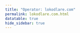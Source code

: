 ```yaml
---
title: "Operator: lokodlare.com"
permalink: lokodlare.com.html
datatable: true
hide_sidebar: true
---
```


<div>                        <script type="text/javascript">window.PlotlyConfig = {MathJaxConfig: 'local'};</script>
        <script charset="utf-8" src="https://cdn.plot.ly/plotly-2.20.0.min.js"></script>                <div id="9d5961af-895c-46c7-9b68-ab74b166350c" class="plotly-graph-div" style="height:100%; width:100%;"></div>            <script type="text/javascript">                                    window.PLOTLYENV=window.PLOTLYENV || {};                                    if (document.getElementById("9d5961af-895c-46c7-9b68-ab74b166350c")) {                    Plotly.newPlot(                        "9d5961af-895c-46c7-9b68-ab74b166350c",                        [{"name":"exit probability (%)","x":["2021-11-06","2021-11-07","2021-11-08","2021-11-09","2021-11-10","2021-11-11","2021-11-12","2021-11-13","2021-11-14","2021-11-15","2021-11-16","2021-11-17","2021-11-19","2021-11-20","2021-11-21","2021-11-22","2021-11-23","2021-11-24","2021-11-25","2021-11-27","2021-11-28","2021-11-29","2021-11-30","2021-12-01","2021-12-02","2021-12-03","2021-12-04","2021-12-05","2021-12-06","2021-12-07","2021-12-08","2021-12-09","2021-12-10","2021-12-11","2021-12-12","2021-12-13","2021-12-14","2021-12-15","2021-12-16","2021-12-17","2021-12-18","2021-12-19","2021-12-20","2021-12-21","2021-12-22","2021-12-23","2021-12-25","2021-12-26","2021-12-27","2021-12-28","2021-12-29","2021-12-30","2021-12-31","2022-01-01","2022-01-02","2022-01-03","2022-01-04","2022-01-05","2022-01-06","2022-01-07","2022-01-08","2022-01-09","2022-01-10","2022-01-11","2022-01-12","2022-01-13","2022-01-14","2022-01-15","2022-01-16","2022-01-17","2022-01-18","2022-01-19","2022-01-20","2022-01-21","2022-01-22","2022-01-23","2022-01-24","2022-01-25","2022-01-26","2022-01-27","2022-01-28","2022-01-29","2022-01-30","2022-01-31","2022-02-01","2022-02-02","2022-02-03","2022-02-04","2022-02-05","2022-02-06","2022-02-07","2022-02-08","2022-02-09","2022-02-10","2022-02-11","2022-02-12","2022-02-13","2022-02-14","2022-02-15","2022-02-16","2022-02-17","2022-02-18","2022-02-19","2022-02-20","2022-02-21","2022-02-22","2022-02-23","2022-02-24","2022-02-25","2022-02-26","2022-02-27","2022-02-28","2022-03-01","2022-03-02","2022-03-03","2022-03-04","2022-03-06","2022-03-07","2022-03-08","2022-03-09","2022-03-10","2022-03-11","2022-03-12","2022-03-13","2022-03-14","2022-03-15","2022-03-16","2022-03-17","2022-03-18","2022-03-19","2022-03-20","2022-03-21","2022-03-22","2022-03-23","2022-03-24","2022-03-25","2022-03-26","2022-03-27","2022-03-28","2022-03-29","2022-03-30","2022-03-31","2022-04-01","2022-04-02","2022-04-03","2022-04-04","2022-04-05","2022-04-06","2022-04-07","2022-04-08","2022-04-09","2022-04-10","2022-04-11","2022-04-12","2022-04-13","2022-04-14","2022-04-15","2022-04-16","2022-04-17","2022-04-18","2022-04-19","2022-04-20","2022-04-21","2022-04-22","2022-04-23","2022-04-24","2022-04-25","2022-04-26","2022-04-27","2022-04-28","2022-04-29","2022-04-30","2022-05-01","2022-05-02","2022-05-03","2022-05-04","2022-05-05","2022-05-06","2022-05-07","2022-05-08","2022-05-09","2022-05-10","2022-05-11","2022-05-12","2022-05-13","2022-05-14","2022-05-15","2022-05-16","2022-05-17","2022-05-18","2022-05-19","2022-05-20","2022-05-21","2022-05-22","2022-05-23","2022-05-24","2022-05-25","2022-05-26","2022-05-27","2022-05-28","2022-05-29","2022-05-30","2022-05-31","2022-06-01","2022-06-02","2022-06-03","2022-06-04","2022-06-05","2022-06-06","2022-06-07","2022-06-08","2022-06-09","2022-06-10","2022-06-11","2022-06-12","2022-06-13","2022-06-14","2022-06-15","2022-06-16","2022-06-17","2022-06-18","2022-06-19","2022-06-20","2022-06-21","2022-06-22","2022-06-23","2022-06-24","2022-06-25","2022-06-26","2022-06-27","2022-06-28","2022-06-29","2022-06-30","2022-07-01","2022-07-02","2022-07-03","2022-07-04","2022-07-05","2022-07-06","2022-07-07","2022-07-08","2022-07-09","2022-07-10","2022-07-11","2022-07-12","2022-07-13","2022-07-14","2022-07-15","2022-07-16","2022-07-17","2022-07-18","2022-07-19","2022-07-20","2022-07-21","2022-07-22","2022-07-23","2022-07-24","2022-07-25","2022-07-26","2022-07-27","2022-07-28","2022-07-29","2022-07-30","2022-07-31","2022-08-01","2022-08-02","2022-08-03","2022-08-04","2022-08-05","2022-08-06","2022-08-07","2022-08-08","2022-08-10","2022-08-11","2022-08-12","2022-08-13","2022-08-14","2022-08-15","2022-08-16","2022-08-17","2022-08-18","2022-08-19","2022-08-20","2022-08-21","2022-08-22","2022-08-23","2022-08-24","2022-08-25","2022-08-26","2022-08-27","2022-08-28","2022-08-29","2022-08-30","2022-08-31","2022-09-01","2022-09-02","2022-09-03","2022-09-04","2022-09-05","2022-09-06","2022-09-07","2022-09-08","2022-09-09","2022-09-10","2022-09-11","2022-09-12","2022-09-13","2022-09-14","2022-09-15","2022-09-16","2022-09-17","2022-09-18","2022-09-19","2022-09-20","2022-09-21","2022-09-22","2022-09-23","2022-09-24","2022-09-25","2022-09-26","2022-09-27","2022-09-28","2022-09-29","2022-09-30","2022-10-01","2022-10-02","2022-10-03","2022-10-04","2022-10-05","2022-10-06","2022-10-07","2022-10-08","2022-10-09","2022-10-10","2022-10-11","2022-10-12","2022-10-13","2022-10-14","2022-10-15","2022-10-16","2022-10-17","2022-10-18","2022-10-19","2022-10-20","2022-10-21","2022-10-22","2022-10-23","2022-10-24","2022-10-25","2022-10-26","2022-10-27","2022-10-28","2022-10-29","2022-10-30","2022-10-31","2022-11-01","2022-11-02","2022-11-03","2022-11-04","2022-11-05","2022-11-06","2022-11-07","2022-11-08","2022-11-09","2022-11-10","2022-11-11","2022-11-12","2022-11-13","2022-11-14","2022-11-15","2022-11-16","2022-11-17","2022-11-18","2022-11-19","2022-11-20","2022-11-21","2022-11-22","2022-11-23","2022-11-24","2022-11-25","2022-11-26","2022-11-27","2022-11-28","2022-11-29","2022-11-30","2022-12-01","2022-12-02","2022-12-03","2022-12-04","2022-12-05","2022-12-06","2022-12-07","2022-12-08","2022-12-09","2022-12-10","2022-12-11","2022-12-12","2022-12-13","2022-12-14","2022-12-15","2022-12-16","2022-12-17","2022-12-18","2022-12-19","2022-12-20","2022-12-21","2022-12-22","2022-12-23","2022-12-24","2022-12-25","2022-12-26","2022-12-27","2022-12-28","2022-12-29","2022-12-30","2022-12-31","2023-01-01","2023-01-02","2023-01-03","2023-01-04","2023-01-05","2023-01-06","2023-01-07","2023-01-08","2023-01-09","2023-01-10","2023-01-11","2023-01-12","2023-01-13","2023-01-14","2023-01-15","2023-01-16","2023-01-17","2023-01-18","2023-01-19","2023-01-20","2023-01-21","2023-01-22","2023-01-23","2023-01-24","2023-01-25","2023-01-26","2023-01-27","2023-01-28","2023-01-29","2023-01-30","2023-01-31","2023-02-01","2023-02-02","2023-02-03","2023-02-04","2023-02-05","2023-02-06","2023-02-07","2023-02-08","2023-02-09","2023-02-10","2023-02-11","2023-02-12","2023-02-13","2023-02-14","2023-02-15","2023-02-16","2023-02-17","2023-02-18","2023-02-19","2023-02-20","2023-02-21","2023-02-22","2023-02-23","2023-02-24","2023-02-25","2023-02-26","2023-02-27","2023-02-28","2023-03-01","2023-03-02","2023-03-03","2023-03-04","2023-03-05","2023-03-06","2023-03-07","2023-03-08","2023-03-09","2023-03-10","2023-03-11","2023-03-12","2023-03-13","2023-03-14","2023-03-15","2023-03-16","2023-03-17","2023-03-18","2023-03-19","2023-03-20","2023-03-21","2023-03-22","2023-03-23","2023-03-24","2023-03-25","2023-03-26","2023-03-27","2023-03-28","2023-03-29","2023-03-30","2023-03-31","2023-04-01","2023-04-02","2023-04-03","2023-04-04","2023-04-05","2023-04-06","2023-04-07","2023-04-08","2023-04-09","2023-04-10","2023-04-11","2023-04-12","2023-04-13","2023-04-14","2023-04-15","2023-04-16","2023-04-17","2023-04-18","2023-04-19","2023-04-20","2023-04-21","2023-04-22","2023-04-23","2023-04-24","2023-04-25","2023-04-26","2023-04-27","2023-04-28","2023-04-29","2023-04-30","2023-05-01","2023-05-02","2023-05-03","2023-05-04","2023-05-05","2023-05-06","2023-05-07","2023-05-08","2023-05-09","2023-05-10","2023-05-11","2023-05-12","2023-05-13","2023-05-14","2023-05-15","2023-05-16","2023-05-17","2023-05-18","2023-05-19","2023-05-20","2023-05-21","2023-05-22","2023-05-23","2023-05-24","2023-05-25","2023-05-26","2023-05-27","2023-05-28","2023-05-29","2023-05-30","2023-05-31","2023-06-01","2023-06-02","2023-06-03","2023-06-04","2023-06-05","2023-06-06","2023-06-07","2023-06-08","2023-06-09","2023-06-10","2023-06-11","2023-06-12","2023-06-13","2023-06-14","2023-06-15","2023-06-16","2023-06-17","2023-06-18","2023-06-19","2023-06-20","2023-06-21","2023-06-22","2023-06-23","2023-06-25","2023-06-26","2023-06-27","2023-06-28","2023-06-29","2023-06-30","2023-07-01","2023-07-02","2023-07-03","2023-07-04","2023-07-05"],"y":[0.0,0.0,0.0,0.0,0.0,0.0,0.0,0.0,0.0,null,0.0,0.0,0.0,0.0,0.0,0.0,0.0,0.0,0.04,0.03,0.09,0.12,0.18,0.26,0.27,0.32,0.35,0.37,0.39,0.4,0.42,0.42,0.44,0.45,0.46,0.5,0.61,0.66,0.74,0.78,0.83,0.87,0.93,0.33,0.29,0.3,0.29,0.28,0.28,0.28,0.25,0.27,0.27,0.28,0.33,0.35,0.71,0.79,0.9,0.96,0.83,0.84,0.98,0.98,1.03,0.99,1.11,1.11,1.03,1.12,1.1,1.11,1.08,1.0,1.0,1.06,1.04,1.06,1.09,1.07,1.07,1.09,1.08,1.05,1.05,1.02,1.0,0.99,1.14,0.97,0.97,0.58,0.61,0.67,0.68,0.66,0.66,0.65,0.63,0.65,0.66,0.66,0.66,0.63,0.63,0.64,0.62,0.65,0.63,0.62,0.62,0.59,0.58,0.59,0.59,0.59,0.6,0.63,0.63,0.66,0.64,0.64,1.15,1.16,1.28,1.36,1.34,1.33,1.91,1.96,1.97,2.03,2.1,2.11,2.1,2.15,2.19,3.44,3.44,3.25,3.3,3.3,3.28,3.19,3.11,3.06,3.08,3.07,3.08,3.09,3.07,3.06,3.05,3.03,2.86,2.66,2.63,2.6,2.59,2.57,2.54,2.52,2.62,2.75,2.69,2.64,2.57,2.68,2.66,2.56,2.62,2.63,2.63,2.63,2.61,2.62,2.54,2.57,2.42,2.45,2.42,2.34,2.31,2.34,2.35,2.49,2.35,2.37,2.31,2.25,2.24,2.05,1.98,2.12,2.02,1.98,2.0,1.68,1.6,1.5,1.52,1.48,1.5,1.44,1.45,1.55,1.66,1.65,1.68,2.28,2.25,2.29,2.52,2.56,2.63,2.85,3.14,2.73,2.97,3.26,2.86,2.76,2.94,2.94,3.22,3.09,3.35,3.48,3.46,3.74,3.69,3.68,3.37,2.71,2.85,2.76,2.71,2.62,2.68,2.7,2.75,2.75,2.67,2.57,2.37,2.36,2.24,2.32,2.31,2.33,2.15,2.26,2.18,2.21,2.18,2.17,2.17,2.12,2.14,2.18,2.21,2.27,2.47,2.55,2.39,2.37,2.57,2.57,2.5,2.41,2.5,2.46,2.61,2.73,2.82,2.59,2.61,2.6,2.55,2.55,2.52,2.38,2.79,2.4,2.36,2.44,2.37,2.28,2.31,2.27,2.27,2.21,2.1,2.13,2.08,2.12,2.11,2.26,2.35,2.38,2.39,2.38,2.37,2.26,2.26,1.83,2.31,2.5,2.61,2.64,2.67,2.83,2.85,2.94,2.92,2.99,2.96,3.09,3.07,3.15,3.12,3.12,3.19,3.19,3.14,3.16,3.18,3.1,3.13,3.16,3.2,3.45,3.48,3.64,3.82,3.88,3.73,3.53,3.43,3.74,3.67,4.38,3.78,3.59,3.71,3.63,3.42,3.25,3.5,3.65,2.74,2.73,2.45,2.29,2.14,2.06,1.96,1.92,1.88,1.83,1.94,1.92,1.92,2.05,1.86,1.89,1.98,2.03,2.01,2.0,1.78,2.12,2.11,2.06,2.0,2.63,1.26,1.26,1.6,2.19,2.24,2.08,2.03,2.06,1.95,2.08,2.21,2.3,2.24,2.17,2.26,2.17,2.14,2.18,2.14,2.17,2.13,2.16,2.18,2.23,2.29,2.22,2.24,2.15,2.15,2.15,2.5,2.12,2.63,2.67,2.76,2.2,2.18,2.09,2.15,2.19,2.26,2.21,2.26,2.26,2.22,2.25,2.23,2.21,2.14,2.15,1.99,2.0,2.01,1.98,1.84,1.93,1.9,1.91,1.92,1.76,1.83,1.87,1.81,1.78,1.85,1.83,1.82,1.77,1.78,1.88,1.84,1.85,1.78,1.87,1.85,1.73,1.74,1.78,1.77,1.76,1.62,1.61,1.59,1.53,1.47,1.48,1.51,1.52,1.53,1.54,1.58,1.56,0.97,0.98,0.98,1.0,1.01,0.97,0.95,0.96,1.05,1.01,1.03,1.02,0.88,0.92,0.93,0.91,0.88,0.97,0.93,0.96,1.02,1.0,1.26,1.25,1.2,1.75,1.84,1.9,1.98,1.76,1.64,1.63,1.62,1.33,1.36,1.45,1.39,1.39,1.4,1.39,1.39,1.38,1.31,1.31,1.24,1.23,1.23,1.21,1.23,0.84,0.84,0.83,0.84,0.84,0.84,0.24,0.24,0.23,0.24,0.23,0.24,0.24,0.24,0.25,0.25,0.24,0.23,0.23,0.24,0.25,0.26,0.27,0.27,0.27,0.26,0.25,0.28,0.26,0.25,0.27,0.26,0.26,0.26,0.25,0.25,0.25,0.29,0.29,0.28,0.28,0.25,0.25,0.25,0.25,0.25,0.25,0.25,0.24,0.24,0.25,0.25,0.24,0.23,0.23,0.23,0.25,0.24,0.24,0.26,0.25,0.24,0.23,0.23,0.23,0.23,0.25,0.22,0.22,0.21,0.21,0.22,0.22,0.23,0.27,0.32,0.32,0.34,0.36,0.38,0.35,0.37,0.33,0.32],"type":"scatter","xaxis":"x","yaxis":"y"},{"name":"guard probability (%)","x":["2021-11-06","2021-11-07","2021-11-08","2021-11-09","2021-11-10","2021-11-11","2021-11-12","2021-11-13","2021-11-14","2021-11-15","2021-11-16","2021-11-17","2021-11-19","2021-11-20","2021-11-21","2021-11-22","2021-11-23","2021-11-24","2021-11-25","2021-11-27","2021-11-28","2021-11-29","2021-11-30","2021-12-01","2021-12-02","2021-12-03","2021-12-04","2021-12-05","2021-12-06","2021-12-07","2021-12-08","2021-12-09","2021-12-10","2021-12-11","2021-12-12","2021-12-13","2021-12-14","2021-12-15","2021-12-16","2021-12-17","2021-12-18","2021-12-19","2021-12-20","2021-12-21","2021-12-22","2021-12-23","2021-12-25","2021-12-26","2021-12-27","2021-12-28","2021-12-29","2021-12-30","2021-12-31","2022-01-01","2022-01-02","2022-01-03","2022-01-04","2022-01-05","2022-01-06","2022-01-07","2022-01-08","2022-01-09","2022-01-10","2022-01-11","2022-01-12","2022-01-13","2022-01-14","2022-01-15","2022-01-16","2022-01-17","2022-01-18","2022-01-19","2022-01-20","2022-01-21","2022-01-22","2022-01-23","2022-01-24","2022-01-25","2022-01-26","2022-01-27","2022-01-28","2022-01-29","2022-01-30","2022-01-31","2022-02-01","2022-02-02","2022-02-03","2022-02-04","2022-02-05","2022-02-06","2022-02-07","2022-02-08","2022-02-09","2022-02-10","2022-02-11","2022-02-12","2022-02-13","2022-02-14","2022-02-15","2022-02-16","2022-02-17","2022-02-18","2022-02-19","2022-02-20","2022-02-21","2022-02-22","2022-02-23","2022-02-24","2022-02-25","2022-02-26","2022-02-27","2022-02-28","2022-03-01","2022-03-02","2022-03-03","2022-03-04","2022-03-06","2022-03-07","2022-03-08","2022-03-09","2022-03-10","2022-03-11","2022-03-12","2022-03-13","2022-03-14","2022-03-15","2022-03-16","2022-03-17","2022-03-18","2022-03-19","2022-03-20","2022-03-21","2022-03-22","2022-03-23","2022-03-24","2022-03-25","2022-03-26","2022-03-27","2022-03-28","2022-03-29","2022-03-30","2022-03-31","2022-04-01","2022-04-02","2022-04-03","2022-04-04","2022-04-05","2022-04-06","2022-04-07","2022-04-08","2022-04-09","2022-04-10","2022-04-11","2022-04-12","2022-04-13","2022-04-14","2022-04-15","2022-04-16","2022-04-17","2022-04-18","2022-04-19","2022-04-20","2022-04-21","2022-04-22","2022-04-23","2022-04-24","2022-04-25","2022-04-26","2022-04-27","2022-04-28","2022-04-29","2022-04-30","2022-05-01","2022-05-02","2022-05-03","2022-05-04","2022-05-05","2022-05-06","2022-05-07","2022-05-08","2022-05-09","2022-05-10","2022-05-11","2022-05-12","2022-05-13","2022-05-14","2022-05-15","2022-05-16","2022-05-17","2022-05-18","2022-05-19","2022-05-20","2022-05-21","2022-05-22","2022-05-23","2022-05-24","2022-05-25","2022-05-26","2022-05-27","2022-05-28","2022-05-29","2022-05-30","2022-05-31","2022-06-01","2022-06-02","2022-06-03","2022-06-04","2022-06-05","2022-06-06","2022-06-07","2022-06-08","2022-06-09","2022-06-10","2022-06-11","2022-06-12","2022-06-13","2022-06-14","2022-06-15","2022-06-16","2022-06-17","2022-06-18","2022-06-19","2022-06-20","2022-06-21","2022-06-22","2022-06-23","2022-06-24","2022-06-25","2022-06-26","2022-06-27","2022-06-28","2022-06-29","2022-06-30","2022-07-01","2022-07-02","2022-07-03","2022-07-04","2022-07-05","2022-07-06","2022-07-07","2022-07-08","2022-07-09","2022-07-10","2022-07-11","2022-07-12","2022-07-13","2022-07-14","2022-07-15","2022-07-16","2022-07-17","2022-07-18","2022-07-19","2022-07-20","2022-07-21","2022-07-22","2022-07-23","2022-07-24","2022-07-25","2022-07-26","2022-07-27","2022-07-28","2022-07-29","2022-07-30","2022-07-31","2022-08-01","2022-08-02","2022-08-03","2022-08-04","2022-08-05","2022-08-06","2022-08-07","2022-08-08","2022-08-10","2022-08-11","2022-08-12","2022-08-13","2022-08-14","2022-08-15","2022-08-16","2022-08-17","2022-08-18","2022-08-19","2022-08-20","2022-08-21","2022-08-22","2022-08-23","2022-08-24","2022-08-25","2022-08-26","2022-08-27","2022-08-28","2022-08-29","2022-08-30","2022-08-31","2022-09-01","2022-09-02","2022-09-03","2022-09-04","2022-09-05","2022-09-06","2022-09-07","2022-09-08","2022-09-09","2022-09-10","2022-09-11","2022-09-12","2022-09-13","2022-09-14","2022-09-15","2022-09-16","2022-09-17","2022-09-18","2022-09-19","2022-09-20","2022-09-21","2022-09-22","2022-09-23","2022-09-24","2022-09-25","2022-09-26","2022-09-27","2022-09-28","2022-09-29","2022-09-30","2022-10-01","2022-10-02","2022-10-03","2022-10-04","2022-10-05","2022-10-06","2022-10-07","2022-10-08","2022-10-09","2022-10-10","2022-10-11","2022-10-12","2022-10-13","2022-10-14","2022-10-15","2022-10-16","2022-10-17","2022-10-18","2022-10-19","2022-10-20","2022-10-21","2022-10-22","2022-10-23","2022-10-24","2022-10-25","2022-10-26","2022-10-27","2022-10-28","2022-10-29","2022-10-30","2022-10-31","2022-11-01","2022-11-02","2022-11-03","2022-11-04","2022-11-05","2022-11-06","2022-11-07","2022-11-08","2022-11-09","2022-11-10","2022-11-11","2022-11-12","2022-11-13","2022-11-14","2022-11-15","2022-11-16","2022-11-17","2022-11-18","2022-11-19","2022-11-20","2022-11-21","2022-11-22","2022-11-23","2022-11-24","2022-11-25","2022-11-26","2022-11-27","2022-11-28","2022-11-29","2022-11-30","2022-12-01","2022-12-02","2022-12-03","2022-12-04","2022-12-05","2022-12-06","2022-12-07","2022-12-08","2022-12-09","2022-12-10","2022-12-11","2022-12-12","2022-12-13","2022-12-14","2022-12-15","2022-12-16","2022-12-17","2022-12-18","2022-12-19","2022-12-20","2022-12-21","2022-12-22","2022-12-23","2022-12-24","2022-12-25","2022-12-26","2022-12-27","2022-12-28","2022-12-29","2022-12-30","2022-12-31","2023-01-01","2023-01-02","2023-01-03","2023-01-04","2023-01-05","2023-01-06","2023-01-07","2023-01-08","2023-01-09","2023-01-10","2023-01-11","2023-01-12","2023-01-13","2023-01-14","2023-01-15","2023-01-16","2023-01-17","2023-01-18","2023-01-19","2023-01-20","2023-01-21","2023-01-22","2023-01-23","2023-01-24","2023-01-25","2023-01-26","2023-01-27","2023-01-28","2023-01-29","2023-01-30","2023-01-31","2023-02-01","2023-02-02","2023-02-03","2023-02-04","2023-02-05","2023-02-06","2023-02-07","2023-02-08","2023-02-09","2023-02-10","2023-02-11","2023-02-12","2023-02-13","2023-02-14","2023-02-15","2023-02-16","2023-02-17","2023-02-18","2023-02-19","2023-02-20","2023-02-21","2023-02-22","2023-02-23","2023-02-24","2023-02-25","2023-02-26","2023-02-27","2023-02-28","2023-03-01","2023-03-02","2023-03-03","2023-03-04","2023-03-05","2023-03-06","2023-03-07","2023-03-08","2023-03-09","2023-03-10","2023-03-11","2023-03-12","2023-03-13","2023-03-14","2023-03-15","2023-03-16","2023-03-17","2023-03-18","2023-03-19","2023-03-20","2023-03-21","2023-03-22","2023-03-23","2023-03-24","2023-03-25","2023-03-26","2023-03-27","2023-03-28","2023-03-29","2023-03-30","2023-03-31","2023-04-01","2023-04-02","2023-04-03","2023-04-04","2023-04-05","2023-04-06","2023-04-07","2023-04-08","2023-04-09","2023-04-10","2023-04-11","2023-04-12","2023-04-13","2023-04-14","2023-04-15","2023-04-16","2023-04-17","2023-04-18","2023-04-19","2023-04-20","2023-04-21","2023-04-22","2023-04-23","2023-04-24","2023-04-25","2023-04-26","2023-04-27","2023-04-28","2023-04-29","2023-04-30","2023-05-01","2023-05-02","2023-05-03","2023-05-04","2023-05-05","2023-05-06","2023-05-07","2023-05-08","2023-05-09","2023-05-10","2023-05-11","2023-05-12","2023-05-13","2023-05-14","2023-05-15","2023-05-16","2023-05-17","2023-05-18","2023-05-19","2023-05-20","2023-05-21","2023-05-22","2023-05-23","2023-05-24","2023-05-25","2023-05-26","2023-05-27","2023-05-28","2023-05-29","2023-05-30","2023-05-31","2023-06-01","2023-06-02","2023-06-03","2023-06-04","2023-06-05","2023-06-06","2023-06-07","2023-06-08","2023-06-09","2023-06-10","2023-06-11","2023-06-12","2023-06-13","2023-06-14","2023-06-15","2023-06-16","2023-06-17","2023-06-18","2023-06-19","2023-06-20","2023-06-21","2023-06-22","2023-06-23","2023-06-25","2023-06-26","2023-06-27","2023-06-28","2023-06-29","2023-06-30","2023-07-01","2023-07-02","2023-07-03","2023-07-04","2023-07-05"],"y":[0.0,0.0,0.0,0.0,0.0,0.0,0.0,0.0,0.1,null,0.0,0.0,0.0,0.0,0.0,0.14,0.65,0.8,0.79,0.92,1.19,1.11,1.01,1.07,1.12,1.03,1.04,1.02,1.07,0.99,1.04,1.08,1.08,1.06,1.06,1.08,1.04,1.04,1.55,1.54,1.53,1.46,1.46,1.43,1.44,1.35,1.36,1.35,1.38,1.51,1.55,1.53,1.61,1.65,1.68,1.71,1.64,1.67,1.67,1.71,2.13,2.08,2.13,2.07,2.16,2.17,2.21,2.21,2.2,2.21,2.24,2.24,2.18,2.26,2.18,2.21,2.32,2.38,2.39,2.6,2.6,2.64,2.67,2.7,2.86,2.83,2.87,3.13,2.94,2.95,2.97,3.26,3.06,2.98,3.01,3.02,3.17,3.14,3.1,3.1,3.06,3.03,2.93,2.89,2.82,2.78,2.79,2.84,2.85,2.84,2.83,2.86,2.83,2.9,2.94,3.11,3.0,3.07,3.16,3.15,3.12,3.36,3.2,3.19,3.17,3.39,3.44,3.47,3.38,3.32,3.22,3.24,3.26,3.21,3.24,3.21,3.33,3.2,3.16,3.24,3.28,3.3,3.3,3.27,3.29,3.38,3.45,3.48,3.51,3.39,3.54,3.5,3.54,3.63,3.69,3.71,3.72,3.61,3.48,3.45,3.62,3.7,3.47,3.43,3.32,3.31,3.58,3.58,3.55,3.68,3.63,3.63,3.63,3.62,3.59,3.45,3.24,3.22,3.17,3.23,3.12,2.86,2.82,2.7,2.66,2.7,2.69,2.17,2.16,2.02,2.02,1.92,1.88,1.8,1.78,1.76,1.76,1.66,1.7,1.71,1.7,1.68,1.59,1.57,1.16,1.1,1.17,1.08,0.85,0.86,0.83,0.81,0.77,0.78,0.77,0.81,0.88,0.96,1.09,1.01,0.65,0.64,0.78,0.71,0.77,0.81,0.63,0.63,0.63,0.62,0.65,0.62,0.66,0.72,0.66,0.58,0.58,0.53,0.54,0.65,0.63,0.68,0.53,0.6,0.61,0.55,0.52,0.41,0.33,0.54,0.56,0.58,0.53,0.53,0.61,0.59,0.73,0.67,0.72,0.7,0.65,0.64,0.56,0.54,0.55,0.57,0.54,0.53,0.53,0.51,0.47,0.49,0.56,0.55,0.53,0.46,0.8,1.02,1.01,0.59,0.38,0.36,0.34,0.34,0.36,0.35,0.34,0.36,0.33,0.35,0.45,0.44,0.15,0.14,0.1,0.11,0.11,0.15,0.1,0.14,0.05,0.08,0.05,0.05,0.22,0.31,0.4,0.39,0.4,0.37,0.38,0.36,0.45,0.37,0.5,0.59,0.51,0.56,0.65,0.56,0.63,0.63,0.5,0.55,0.3,0.34,0.3,0.62,0.38,0.36,0.38,0.33,0.43,0.45,0.29,0.54,0.28,0.23,0.3,0.3,0.33,0.35,0.32,0.26,0.28,0.32,0.34,0.22,0.28,0.26,0.13,0.14,0.15,0.2,0.21,0.23,0.27,0.32,0.24,0.19,0.3,0.36,0.4,0.52,0.47,0.38,0.25,0.29,0.31,0.31,0.35,0.35,0.37,0.26,0.22,0.12,0.12,0.12,0.2,0.29,0.3,0.32,0.35,0.24,0.24,0.23,0.24,0.22,0.25,0.15,0.19,0.21,0.32,0.37,0.39,0.22,0.16,0.15,0.32,0.28,0.28,0.38,0.31,0.26,0.16,0.18,0.11,0.12,0.12,0.25,0.3,0.33,0.37,0.31,0.34,0.24,0.23,0.34,0.33,0.35,0.32,0.36,0.39,0.35,0.29,0.29,0.09,0.06,0.04,0.03,0.06,0.11,0.1,0.04,0.0,0.0,0.03,0.05,0.03,0.1,0.04,0.04,0.04,0.14,0.15,0.17,0.21,0.17,0.18,0.21,0.16,0.2,0.14,0.2,0.21,0.28,0.28,0.26,0.2,0.26,0.26,0.25,0.25,0.31,0.25,0.29,0.25,0.25,0.11,0.07,0.07,0.06,0.06,0.02,0.05,0.05,0.1,0.1,0.09,0.07,0.07,0.08,0.09,0.12,0.16,0.16,0.16,0.77,0.86,0.84,0.81,0.79,0.75,0.66,0.67,1.13,1.12,1.11,1.06,1.04,1.06,1.0,0.96,0.97,0.95,0.94,0.92,0.88,0.88,0.86,0.86,0.88,0.86,0.84,0.83,0.82,0.79,0.78,0.83,0.88,0.88,0.89,0.89,0.9,0.85,0.85,0.84,0.83,0.82,0.82,0.82,0.83,0.82,0.82,0.88,0.88,0.87,0.93,0.84,0.89,0.81,0.78,0.76,0.75,0.71,0.72,0.75,0.76,0.76,0.78,0.73,0.36,0.31,0.38,0.37,0.37,0.38,0.38,0.2,0.21,0.21,0.21,0.21,0.23,0.22,0.19,0.19,0.19,0.25,0.25,0.26,0.25,0.23,0.22,0.22,0.21,0.22,0.23,0.24,0.25,0.26,0.15,0.15,0.15,0.22,0.21,0.14,0.14,0.14,0.14,0.19,0.14,0.14,0.14,0.14,0.13,0.13,0.14,0.14,0.1,0.0],"type":"scatter","xaxis":"x","yaxis":"y"},{"name":"advertised bandwidth","x":["2021-11-06","2021-11-07","2021-11-08","2021-11-09","2021-11-10","2021-11-11","2021-11-12","2021-11-13","2021-11-14","2021-11-15","2021-11-16","2021-11-17","2021-11-19","2021-11-20","2021-11-21","2021-11-22","2021-11-23","2021-11-24","2021-11-25","2021-11-27","2021-11-28","2021-11-29","2021-11-30","2021-12-01","2021-12-02","2021-12-03","2021-12-04","2021-12-05","2021-12-06","2021-12-07","2021-12-08","2021-12-09","2021-12-10","2021-12-11","2021-12-12","2021-12-13","2021-12-14","2021-12-15","2021-12-16","2021-12-17","2021-12-18","2021-12-19","2021-12-20","2021-12-21","2021-12-22","2021-12-23","2021-12-25","2021-12-26","2021-12-27","2021-12-28","2021-12-29","2021-12-30","2021-12-31","2022-01-01","2022-01-02","2022-01-03","2022-01-04","2022-01-05","2022-01-06","2022-01-07","2022-01-08","2022-01-09","2022-01-10","2022-01-11","2022-01-12","2022-01-13","2022-01-14","2022-01-15","2022-01-16","2022-01-17","2022-01-18","2022-01-19","2022-01-20","2022-01-21","2022-01-22","2022-01-23","2022-01-24","2022-01-25","2022-01-26","2022-01-27","2022-01-28","2022-01-29","2022-01-30","2022-01-31","2022-02-01","2022-02-02","2022-02-03","2022-02-04","2022-02-05","2022-02-06","2022-02-07","2022-02-08","2022-02-09","2022-02-10","2022-02-11","2022-02-12","2022-02-13","2022-02-14","2022-02-15","2022-02-16","2022-02-17","2022-02-18","2022-02-19","2022-02-20","2022-02-21","2022-02-22","2022-02-23","2022-02-24","2022-02-25","2022-02-26","2022-02-27","2022-02-28","2022-03-01","2022-03-02","2022-03-03","2022-03-04","2022-03-06","2022-03-07","2022-03-08","2022-03-09","2022-03-10","2022-03-11","2022-03-12","2022-03-13","2022-03-14","2022-03-15","2022-03-16","2022-03-17","2022-03-18","2022-03-19","2022-03-20","2022-03-21","2022-03-22","2022-03-23","2022-03-24","2022-03-25","2022-03-26","2022-03-27","2022-03-28","2022-03-29","2022-03-30","2022-03-31","2022-04-01","2022-04-02","2022-04-03","2022-04-04","2022-04-05","2022-04-06","2022-04-07","2022-04-08","2022-04-09","2022-04-10","2022-04-11","2022-04-12","2022-04-13","2022-04-14","2022-04-15","2022-04-16","2022-04-17","2022-04-18","2022-04-19","2022-04-20","2022-04-21","2022-04-22","2022-04-23","2022-04-24","2022-04-25","2022-04-26","2022-04-27","2022-04-28","2022-04-29","2022-04-30","2022-05-01","2022-05-02","2022-05-03","2022-05-04","2022-05-05","2022-05-06","2022-05-07","2022-05-08","2022-05-09","2022-05-10","2022-05-11","2022-05-12","2022-05-13","2022-05-14","2022-05-15","2022-05-16","2022-05-17","2022-05-18","2022-05-19","2022-05-20","2022-05-21","2022-05-22","2022-05-23","2022-05-24","2022-05-25","2022-05-26","2022-05-27","2022-05-28","2022-05-29","2022-05-30","2022-05-31","2022-06-01","2022-06-02","2022-06-03","2022-06-04","2022-06-05","2022-06-06","2022-06-07","2022-06-08","2022-06-09","2022-06-10","2022-06-11","2022-06-12","2022-06-13","2022-06-14","2022-06-15","2022-06-16","2022-06-17","2022-06-18","2022-06-19","2022-06-20","2022-06-21","2022-06-22","2022-06-23","2022-06-24","2022-06-25","2022-06-26","2022-06-27","2022-06-28","2022-06-29","2022-06-30","2022-07-01","2022-07-02","2022-07-03","2022-07-04","2022-07-05","2022-07-06","2022-07-07","2022-07-08","2022-07-09","2022-07-10","2022-07-11","2022-07-12","2022-07-13","2022-07-14","2022-07-15","2022-07-16","2022-07-17","2022-07-18","2022-07-19","2022-07-20","2022-07-21","2022-07-22","2022-07-23","2022-07-24","2022-07-25","2022-07-26","2022-07-27","2022-07-28","2022-07-29","2022-07-30","2022-07-31","2022-08-01","2022-08-02","2022-08-03","2022-08-04","2022-08-05","2022-08-06","2022-08-07","2022-08-08","2022-08-10","2022-08-11","2022-08-12","2022-08-13","2022-08-14","2022-08-15","2022-08-16","2022-08-17","2022-08-18","2022-08-19","2022-08-20","2022-08-21","2022-08-22","2022-08-23","2022-08-24","2022-08-25","2022-08-26","2022-08-27","2022-08-28","2022-08-29","2022-08-30","2022-08-31","2022-09-01","2022-09-02","2022-09-03","2022-09-04","2022-09-05","2022-09-06","2022-09-07","2022-09-08","2022-09-09","2022-09-10","2022-09-11","2022-09-12","2022-09-13","2022-09-14","2022-09-15","2022-09-16","2022-09-17","2022-09-18","2022-09-19","2022-09-20","2022-09-21","2022-09-22","2022-09-23","2022-09-24","2022-09-25","2022-09-26","2022-09-27","2022-09-28","2022-09-29","2022-09-30","2022-10-01","2022-10-02","2022-10-03","2022-10-04","2022-10-05","2022-10-06","2022-10-07","2022-10-08","2022-10-09","2022-10-10","2022-10-11","2022-10-12","2022-10-13","2022-10-14","2022-10-15","2022-10-16","2022-10-17","2022-10-18","2022-10-19","2022-10-20","2022-10-21","2022-10-22","2022-10-23","2022-10-24","2022-10-25","2022-10-26","2022-10-27","2022-10-28","2022-10-29","2022-10-30","2022-10-31","2022-11-01","2022-11-02","2022-11-03","2022-11-04","2022-11-05","2022-11-06","2022-11-07","2022-11-08","2022-11-09","2022-11-10","2022-11-11","2022-11-12","2022-11-13","2022-11-14","2022-11-15","2022-11-16","2022-11-17","2022-11-18","2022-11-19","2022-11-20","2022-11-21","2022-11-22","2022-11-23","2022-11-24","2022-11-25","2022-11-26","2022-11-27","2022-11-28","2022-11-29","2022-11-30","2022-12-01","2022-12-02","2022-12-03","2022-12-04","2022-12-05","2022-12-06","2022-12-07","2022-12-08","2022-12-09","2022-12-10","2022-12-11","2022-12-12","2022-12-13","2022-12-14","2022-12-15","2022-12-16","2022-12-17","2022-12-18","2022-12-19","2022-12-20","2022-12-21","2022-12-22","2022-12-23","2022-12-24","2022-12-25","2022-12-26","2022-12-27","2022-12-28","2022-12-29","2022-12-30","2022-12-31","2023-01-01","2023-01-02","2023-01-03","2023-01-04","2023-01-05","2023-01-06","2023-01-07","2023-01-08","2023-01-09","2023-01-10","2023-01-11","2023-01-12","2023-01-13","2023-01-14","2023-01-15","2023-01-16","2023-01-17","2023-01-18","2023-01-19","2023-01-20","2023-01-21","2023-01-22","2023-01-23","2023-01-24","2023-01-25","2023-01-26","2023-01-27","2023-01-28","2023-01-29","2023-01-30","2023-01-31","2023-02-01","2023-02-02","2023-02-03","2023-02-04","2023-02-05","2023-02-06","2023-02-07","2023-02-08","2023-02-09","2023-02-10","2023-02-11","2023-02-12","2023-02-13","2023-02-14","2023-02-15","2023-02-16","2023-02-17","2023-02-18","2023-02-19","2023-02-20","2023-02-21","2023-02-22","2023-02-23","2023-02-24","2023-02-25","2023-02-26","2023-02-27","2023-02-28","2023-03-01","2023-03-02","2023-03-03","2023-03-04","2023-03-05","2023-03-06","2023-03-07","2023-03-08","2023-03-09","2023-03-10","2023-03-11","2023-03-12","2023-03-13","2023-03-14","2023-03-15","2023-03-16","2023-03-17","2023-03-18","2023-03-19","2023-03-20","2023-03-21","2023-03-22","2023-03-23","2023-03-24","2023-03-25","2023-03-26","2023-03-27","2023-03-28","2023-03-29","2023-03-30","2023-03-31","2023-04-01","2023-04-02","2023-04-03","2023-04-04","2023-04-05","2023-04-06","2023-04-07","2023-04-08","2023-04-09","2023-04-10","2023-04-11","2023-04-12","2023-04-13","2023-04-14","2023-04-15","2023-04-16","2023-04-17","2023-04-18","2023-04-19","2023-04-20","2023-04-21","2023-04-22","2023-04-23","2023-04-24","2023-04-25","2023-04-26","2023-04-27","2023-04-28","2023-04-29","2023-04-30","2023-05-01","2023-05-02","2023-05-03","2023-05-04","2023-05-05","2023-05-06","2023-05-07","2023-05-08","2023-05-09","2023-05-10","2023-05-11","2023-05-12","2023-05-13","2023-05-14","2023-05-15","2023-05-16","2023-05-17","2023-05-18","2023-05-19","2023-05-20","2023-05-21","2023-05-22","2023-05-23","2023-05-24","2023-05-25","2023-05-26","2023-05-27","2023-05-28","2023-05-29","2023-05-30","2023-05-31","2023-06-01","2023-06-02","2023-06-03","2023-06-04","2023-06-05","2023-06-06","2023-06-07","2023-06-08","2023-06-09","2023-06-10","2023-06-11","2023-06-12","2023-06-13","2023-06-14","2023-06-15","2023-06-16","2023-06-17","2023-06-18","2023-06-19","2023-06-20","2023-06-21","2023-06-22","2023-06-23","2023-06-25","2023-06-26","2023-06-27","2023-06-28","2023-06-29","2023-06-30","2023-07-01","2023-07-02","2023-07-03","2023-07-04","2023-07-05"],"y":[0.0,0.07,0.17,0.2,0.27,0.41,0.71,0.77,1.21,1.44,1.52,1.69,2.51,2.63,3.06,3.35,3.46,3.73,3.76,3.95,4.1,3.92,4.26,4.28,4.39,4.44,4.46,4.38,4.12,4.5,4.49,5.19,5.39,5.47,5.54,5.97,6.44,6.79,6.89,7.09,7.15,7.23,7.29,7.25,7.35,7.37,7.52,7.76,7.97,8.2,8.08,8.38,8.73,9.24,9.46,10.34,10.82,11.38,12.08,12.72,12.91,13.12,13.2,13.29,13.22,13.54,13.4,13.32,13.79,13.57,13.49,13.65,13.73,13.97,14.0,14.31,14.43,14.5,14.58,14.74,14.72,14.54,14.42,14.31,14.36,14.46,14.51,14.49,14.43,14.4,14.1,14.24,14.33,14.22,14.45,14.66,14.56,14.42,14.52,14.48,14.63,14.63,14.36,14.54,14.62,15.06,15.31,15.64,15.92,16.08,16.25,16.04,15.88,16.2,16.33,16.42,17.41,17.44,17.41,17.57,17.31,17.43,17.46,17.81,19.35,19.53,19.66,19.76,19.65,19.16,19.15,18.99,19.02,19.09,19.33,19.4,19.77,20.09,20.27,21.04,21.16,21.16,21.78,21.85,21.81,21.89,22.13,22.13,22.13,22.11,22.0,22.26,22.82,22.79,22.75,22.98,23.23,23.48,22.95,23.0,23.3,23.3,23.24,23.81,24.28,24.59,26.56,27.19,27.66,28.12,27.97,27.5,27.89,27.48,26.57,26.5,26.52,26.65,26.68,26.87,26.61,26.04,25.05,23.48,23.57,22.97,22.98,21.49,19.91,19.64,19.44,19.31,19.47,19.81,16.39,16.43,15.71,15.58,15.42,15.26,15.07,14.71,14.71,15.42,14.54,13.83,13.83,13.48,13.03,12.61,12.32,13.19,9.83,9.96,9.93,9.53,9.54,9.8,9.75,10.09,10.74,11.16,11.28,11.76,11.87,11.85,11.93,11.16,11.3,11.5,11.33,11.2,11.65,11.77,11.65,11.58,11.04,10.51,10.36,10.2,9.95,10.15,10.15,10.05,10.19,10.09,9.94,9.52,9.54,9.45,9.37,9.46,9.37,9.34,8.89,8.55,8.36,8.62,8.67,8.37,8.38,8.78,9.23,9.04,9.03,8.83,8.52,8.54,8.47,8.51,8.45,8.35,9.24,9.33,9.56,10.8,10.66,10.7,10.52,10.44,10.26,10.37,10.1,9.99,9.81,9.51,9.39,9.3,8.96,8.98,8.98,9.11,9.51,9.46,9.48,9.56,9.64,9.54,9.52,8.36,8.4,8.04,7.94,7.91,8.08,8.53,8.86,9.95,10.1,10.21,10.1,10.09,9.96,9.88,9.77,9.67,9.32,9.67,9.96,9.92,9.97,9.98,10.15,9.78,9.53,9.31,8.96,8.51,8.4,8.39,8.46,8.74,9.19,9.26,9.22,9.0,8.85,8.75,8.82,8.84,8.75,9.17,9.22,9.08,9.16,9.11,9.0,9.17,9.18,9.21,9.2,9.02,8.89,8.98,8.94,8.64,8.67,6.58,6.81,6.77,6.75,6.74,6.77,6.67,6.82,6.91,6.9,6.93,6.93,7.01,6.64,6.64,6.74,8.39,8.28,8.19,8.66,8.78,8.89,9.62,10.01,10.3,10.4,10.0,9.9,9.72,7.29,7.3,7.42,7.63,7.71,7.56,7.61,7.77,7.69,7.63,7.82,6.7,6.69,6.56,6.46,6.51,6.69,6.63,6.75,6.71,6.74,7.35,7.19,7.11,7.13,6.46,5.67,5.7,5.82,5.78,5.85,5.78,4.92,4.86,4.99,5.14,5.19,5.13,5.08,4.96,4.88,4.77,4.75,4.91,5.17,5.29,5.15,5.35,4.68,4.42,4.35,4.14,4.14,4.19,4.12,4.16,4.22,4.42,4.4,4.41,4.54,4.84,5.01,5.03,5.1,5.16,5.21,5.09,5.07,4.41,4.33,4.4,4.28,4.3,4.38,4.52,4.57,4.55,4.44,4.47,4.26,4.15,4.17,4.09,4.18,4.26,4.28,4.34,4.25,2.93,2.89,2.96,2.75,2.68,2.94,3.15,3.24,3.56,4.06,4.68,5.5,5.59,5.71,6.36,6.81,7.39,10.26,10.13,10.05,9.9,8.72,8.16,8.2,8.26,7.94,7.83,7.76,7.69,7.79,7.82,7.64,7.57,6.32,6.21,6.36,6.35,6.37,6.38,6.38,6.24,6.27,6.32,6.77,6.77,6.77,6.66,6.66,6.28,5.43,5.44,5.51,5.59,5.62,5.59,4.32,4.37,4.36,4.36,4.37,4.43,4.55,4.67,4.63,4.65,4.59,4.48,4.46,4.35,4.22,4.33,4.37,4.34,4.31,4.18,3.92,3.62,3.91,4.12,3.97,3.97,3.97,3.83,2.23,2.22,2.22,2.22,2.23,2.31,2.3,1.47,1.53,1.54,1.52,1.49,1.48,1.41,1.45,1.44,1.42,1.41,1.44,1.44,1.46,1.45,1.49,1.4,1.31,1.31,1.31,1.27,1.28,1.28,1.29,1.31,1.4,1.62,1.62,1.65,1.7,1.69,1.69,1.67,1.64,1.52,1.5],"type":"scatter","xaxis":"x","yaxis":"y2"}],                        {"template":{"data":{"histogram2dcontour":[{"type":"histogram2dcontour","colorbar":{"outlinewidth":0,"ticks":""},"colorscale":[[0.0,"#0d0887"],[0.1111111111111111,"#46039f"],[0.2222222222222222,"#7201a8"],[0.3333333333333333,"#9c179e"],[0.4444444444444444,"#bd3786"],[0.5555555555555556,"#d8576b"],[0.6666666666666666,"#ed7953"],[0.7777777777777778,"#fb9f3a"],[0.8888888888888888,"#fdca26"],[1.0,"#f0f921"]]}],"choropleth":[{"type":"choropleth","colorbar":{"outlinewidth":0,"ticks":""}}],"histogram2d":[{"type":"histogram2d","colorbar":{"outlinewidth":0,"ticks":""},"colorscale":[[0.0,"#0d0887"],[0.1111111111111111,"#46039f"],[0.2222222222222222,"#7201a8"],[0.3333333333333333,"#9c179e"],[0.4444444444444444,"#bd3786"],[0.5555555555555556,"#d8576b"],[0.6666666666666666,"#ed7953"],[0.7777777777777778,"#fb9f3a"],[0.8888888888888888,"#fdca26"],[1.0,"#f0f921"]]}],"heatmap":[{"type":"heatmap","colorbar":{"outlinewidth":0,"ticks":""},"colorscale":[[0.0,"#0d0887"],[0.1111111111111111,"#46039f"],[0.2222222222222222,"#7201a8"],[0.3333333333333333,"#9c179e"],[0.4444444444444444,"#bd3786"],[0.5555555555555556,"#d8576b"],[0.6666666666666666,"#ed7953"],[0.7777777777777778,"#fb9f3a"],[0.8888888888888888,"#fdca26"],[1.0,"#f0f921"]]}],"heatmapgl":[{"type":"heatmapgl","colorbar":{"outlinewidth":0,"ticks":""},"colorscale":[[0.0,"#0d0887"],[0.1111111111111111,"#46039f"],[0.2222222222222222,"#7201a8"],[0.3333333333333333,"#9c179e"],[0.4444444444444444,"#bd3786"],[0.5555555555555556,"#d8576b"],[0.6666666666666666,"#ed7953"],[0.7777777777777778,"#fb9f3a"],[0.8888888888888888,"#fdca26"],[1.0,"#f0f921"]]}],"contourcarpet":[{"type":"contourcarpet","colorbar":{"outlinewidth":0,"ticks":""}}],"contour":[{"type":"contour","colorbar":{"outlinewidth":0,"ticks":""},"colorscale":[[0.0,"#0d0887"],[0.1111111111111111,"#46039f"],[0.2222222222222222,"#7201a8"],[0.3333333333333333,"#9c179e"],[0.4444444444444444,"#bd3786"],[0.5555555555555556,"#d8576b"],[0.6666666666666666,"#ed7953"],[0.7777777777777778,"#fb9f3a"],[0.8888888888888888,"#fdca26"],[1.0,"#f0f921"]]}],"surface":[{"type":"surface","colorbar":{"outlinewidth":0,"ticks":""},"colorscale":[[0.0,"#0d0887"],[0.1111111111111111,"#46039f"],[0.2222222222222222,"#7201a8"],[0.3333333333333333,"#9c179e"],[0.4444444444444444,"#bd3786"],[0.5555555555555556,"#d8576b"],[0.6666666666666666,"#ed7953"],[0.7777777777777778,"#fb9f3a"],[0.8888888888888888,"#fdca26"],[1.0,"#f0f921"]]}],"mesh3d":[{"type":"mesh3d","colorbar":{"outlinewidth":0,"ticks":""}}],"scatter":[{"fillpattern":{"fillmode":"overlay","size":10,"solidity":0.2},"type":"scatter"}],"parcoords":[{"type":"parcoords","line":{"colorbar":{"outlinewidth":0,"ticks":""}}}],"scatterpolargl":[{"type":"scatterpolargl","marker":{"colorbar":{"outlinewidth":0,"ticks":""}}}],"bar":[{"error_x":{"color":"#2a3f5f"},"error_y":{"color":"#2a3f5f"},"marker":{"line":{"color":"#E5ECF6","width":0.5},"pattern":{"fillmode":"overlay","size":10,"solidity":0.2}},"type":"bar"}],"scattergeo":[{"type":"scattergeo","marker":{"colorbar":{"outlinewidth":0,"ticks":""}}}],"scatterpolar":[{"type":"scatterpolar","marker":{"colorbar":{"outlinewidth":0,"ticks":""}}}],"histogram":[{"marker":{"pattern":{"fillmode":"overlay","size":10,"solidity":0.2}},"type":"histogram"}],"scattergl":[{"type":"scattergl","marker":{"colorbar":{"outlinewidth":0,"ticks":""}}}],"scatter3d":[{"type":"scatter3d","line":{"colorbar":{"outlinewidth":0,"ticks":""}},"marker":{"colorbar":{"outlinewidth":0,"ticks":""}}}],"scattermapbox":[{"type":"scattermapbox","marker":{"colorbar":{"outlinewidth":0,"ticks":""}}}],"scatterternary":[{"type":"scatterternary","marker":{"colorbar":{"outlinewidth":0,"ticks":""}}}],"scattercarpet":[{"type":"scattercarpet","marker":{"colorbar":{"outlinewidth":0,"ticks":""}}}],"carpet":[{"aaxis":{"endlinecolor":"#2a3f5f","gridcolor":"white","linecolor":"white","minorgridcolor":"white","startlinecolor":"#2a3f5f"},"baxis":{"endlinecolor":"#2a3f5f","gridcolor":"white","linecolor":"white","minorgridcolor":"white","startlinecolor":"#2a3f5f"},"type":"carpet"}],"table":[{"cells":{"fill":{"color":"#EBF0F8"},"line":{"color":"white"}},"header":{"fill":{"color":"#C8D4E3"},"line":{"color":"white"}},"type":"table"}],"barpolar":[{"marker":{"line":{"color":"#E5ECF6","width":0.5},"pattern":{"fillmode":"overlay","size":10,"solidity":0.2}},"type":"barpolar"}],"pie":[{"automargin":true,"type":"pie"}]},"layout":{"autotypenumbers":"strict","colorway":["#636efa","#EF553B","#00cc96","#ab63fa","#FFA15A","#19d3f3","#FF6692","#B6E880","#FF97FF","#FECB52"],"font":{"color":"#2a3f5f"},"hovermode":"closest","hoverlabel":{"align":"left"},"paper_bgcolor":"white","plot_bgcolor":"#E5ECF6","polar":{"bgcolor":"#E5ECF6","angularaxis":{"gridcolor":"white","linecolor":"white","ticks":""},"radialaxis":{"gridcolor":"white","linecolor":"white","ticks":""}},"ternary":{"bgcolor":"#E5ECF6","aaxis":{"gridcolor":"white","linecolor":"white","ticks":""},"baxis":{"gridcolor":"white","linecolor":"white","ticks":""},"caxis":{"gridcolor":"white","linecolor":"white","ticks":""}},"coloraxis":{"colorbar":{"outlinewidth":0,"ticks":""}},"colorscale":{"sequential":[[0.0,"#0d0887"],[0.1111111111111111,"#46039f"],[0.2222222222222222,"#7201a8"],[0.3333333333333333,"#9c179e"],[0.4444444444444444,"#bd3786"],[0.5555555555555556,"#d8576b"],[0.6666666666666666,"#ed7953"],[0.7777777777777778,"#fb9f3a"],[0.8888888888888888,"#fdca26"],[1.0,"#f0f921"]],"sequentialminus":[[0.0,"#0d0887"],[0.1111111111111111,"#46039f"],[0.2222222222222222,"#7201a8"],[0.3333333333333333,"#9c179e"],[0.4444444444444444,"#bd3786"],[0.5555555555555556,"#d8576b"],[0.6666666666666666,"#ed7953"],[0.7777777777777778,"#fb9f3a"],[0.8888888888888888,"#fdca26"],[1.0,"#f0f921"]],"diverging":[[0,"#8e0152"],[0.1,"#c51b7d"],[0.2,"#de77ae"],[0.3,"#f1b6da"],[0.4,"#fde0ef"],[0.5,"#f7f7f7"],[0.6,"#e6f5d0"],[0.7,"#b8e186"],[0.8,"#7fbc41"],[0.9,"#4d9221"],[1,"#276419"]]},"xaxis":{"gridcolor":"white","linecolor":"white","ticks":"","title":{"standoff":15},"zerolinecolor":"white","automargin":true,"zerolinewidth":2},"yaxis":{"gridcolor":"white","linecolor":"white","ticks":"","title":{"standoff":15},"zerolinecolor":"white","automargin":true,"zerolinewidth":2},"scene":{"xaxis":{"backgroundcolor":"#E5ECF6","gridcolor":"white","linecolor":"white","showbackground":true,"ticks":"","zerolinecolor":"white","gridwidth":2},"yaxis":{"backgroundcolor":"#E5ECF6","gridcolor":"white","linecolor":"white","showbackground":true,"ticks":"","zerolinecolor":"white","gridwidth":2},"zaxis":{"backgroundcolor":"#E5ECF6","gridcolor":"white","linecolor":"white","showbackground":true,"ticks":"","zerolinecolor":"white","gridwidth":2}},"shapedefaults":{"line":{"color":"#2a3f5f"}},"annotationdefaults":{"arrowcolor":"#2a3f5f","arrowhead":0,"arrowwidth":1},"geo":{"bgcolor":"white","landcolor":"#E5ECF6","subunitcolor":"white","showland":true,"showlakes":true,"lakecolor":"white"},"title":{"x":0.05},"mapbox":{"style":"light"}}},"xaxis":{"anchor":"y","domain":[0.0,0.94],"rangeselector":{"buttons":[{"count":7,"label":"week","step":"day","stepmode":"backward"},{"count":1,"label":"month","step":"month","stepmode":"backward"},{"count":6,"label":"6 months","step":"month","stepmode":"backward"},{"count":1,"label":"year","step":"year","stepmode":"backward"},{"step":"all"}]}},"yaxis":{"anchor":"x","domain":[0.0,1.0],"title":{"text":"exit / guard probability"},"ticksuffix":"%","rangemode":"nonnegative"},"yaxis2":{"anchor":"x","overlaying":"y","side":"right","title":{"text":"advertised bandwidth"},"ticksuffix":" Gbit/s","rangemode":"nonnegative"},"hovermode":"x"},                        {"responsive": true}                    )                };                            </script>        </div>

Only proven relays are included in the graph and table. A proven relay claims to be part of a domain
and can be verified to be part of it via the
["well-known" URL or DNS records](https://nusenu.github.io/ContactInfo-Information-Sharing-Specification/#proof).

<div class="datatable-begin"></div>

| Nickname                                                                 |   Mbit/s | Exit   | IPv4                                                   | IPv6                                                                                     | First Seen   | Tor Version   | AS Name                             |
|:-------------------------------------------------------------------------|---------:|:-------|:-------------------------------------------------------|:-----------------------------------------------------------------------------------------|:-------------|:--------------|:------------------------------------|
| [who7USicebeer05](w/relay/1B174B0FDAAAC50A78B12E64143D47ED7922C8EE.html) |      130 | N      | [142.54.190.250](https://stat.ripe.net/142.54.190.250) | None                                                                                     | 2021-11-16   | 0.4.7.13      | [NOCIX](w/as_number/AS33387)        |
| [terNOicebeer17](w/relay/3287F79D9C1687BF7F3A9D140369CA64D2FD111B.html)  |      189 | Y      | [185.243.218.41](https://stat.ripe.net/185.243.218.41) | [2a03:94e0:ffff:185:243:218:0:41](https://stat.ripe.net/2a03:94e0:ffff:185:243:218:0:41) | 2022-01-02   | 0.4.7.13      | [TerraHost AS](w/as_number/AS56655) |
| [terNOicebeer22](w/relay/40FDEB144915E345290815534E3725DBBDABA0B0.html)  |      103 | Y      | [185.243.218.46](https://stat.ripe.net/185.243.218.46) | [2a03:94e0:ffff:185:243:218:0:46](https://stat.ripe.net/2a03:94e0:ffff:185:243:218:0:46) | 2022-01-06   | 0.4.7.13      | [TerraHost AS](w/as_number/AS56655) |
| [who7USicebeer04](w/relay/49E104E7955E55752992EAFA2F65A883AE87EF1B.html) |      121 | N      | [142.54.190.250](https://stat.ripe.net/142.54.190.250) | None                                                                                     | 2021-11-16   | 0.4.7.13      | [NOCIX](w/as_number/AS33387)        |
| [who10icebeer45](w/relay/4DEAA21675F356DA442E288C905C90AAD6D24C47.html)  |       88 | N      | [63.141.233.118](https://stat.ripe.net/63.141.233.118) | None                                                                                     | 2022-02-18   | 0.4.7.13      | [NOCIX](w/as_number/AS33387)        |
| [who9USicebeer24](w/relay/510A04CBB9C410FC57F585AB1D8DB45C0AD9CF1B.html) |       98 | N      | [107.150.32.250](https://stat.ripe.net/107.150.32.250) | None                                                                                     | 2021-12-07   | 0.4.7.13      | [NOCIX](w/as_number/AS33387)        |
| [terNOicebeer23](w/relay/6827C1E9BB0509578B52871990B3D067586AEFFF.html)  |      203 | Y      | [185.243.218.46](https://stat.ripe.net/185.243.218.46) | [2a03:94e0:ffff:185:243:218:0:46](https://stat.ripe.net/2a03:94e0:ffff:185:243:218:0:46) | 2022-01-06   | 0.4.7.13      | [TerraHost AS](w/as_number/AS56655) |
| [who8USicebeer42](w/relay/8145CC3F674F2E538F3FE64198FC7BB7FBD94B53.html) |      110 | N      | [69.197.160.206](https://stat.ripe.net/69.197.160.206) | None                                                                                     | 2022-02-15   | 0.4.7.13      | [WII](w/as_number/AS32097)          |
| [who10icebeer46](w/relay/9D66ECAED38E54D784CD5717703DF83022FB64F4.html)  |       92 | N      | [63.141.233.118](https://stat.ripe.net/63.141.233.118) | None                                                                                     | 2022-02-18   | 0.4.7.13      | [NOCIX](w/as_number/AS33387)        |
| [who8USicebeer41](w/relay/B86B785DE416DAFE8ED66B1C829B0E6F57334518.html) |      116 | N      | [69.197.160.206](https://stat.ripe.net/69.197.160.206) | None                                                                                     | 2022-02-15   | 0.4.7.13      | [WII](w/as_number/AS32097)          |
| [who9USicebeer19](w/relay/CB71DDE70A9EC9DC6B48AD0D6F5FD32AC66CCAD4.html) |       94 | N      | [107.150.32.250](https://stat.ripe.net/107.150.32.250) | None                                                                                     | 2021-11-16   | 0.4.7.13      | [NOCIX](w/as_number/AS33387)        |
| [terNOicebeer16](w/relay/E2B7CE01E2086332986EF6D94F6ECC80A0C4FEF6.html)  |      157 | Y      | [185.243.218.41](https://stat.ripe.net/185.243.218.41) | [2a03:94e0:ffff:185:243:218:0:41](https://stat.ripe.net/2a03:94e0:ffff:185:243:218:0:41) | 2022-01-02   | 0.4.7.13      | [TerraHost AS](w/as_number/AS56655) |

<div class="datatable-end"></div> 